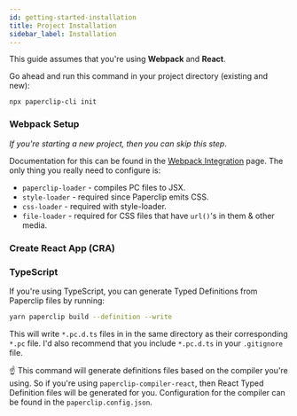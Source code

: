 ```yaml
---
id: getting-started-installation
title: Project Installation
sidebar_label: Installation
---
```


This guide assumes that you're using **Webpack** and **React**.

Go ahead and run this command in your project directory (existing and new):

```
npx paperclip-cli init
```

### Webpack Setup

*If you're starting a new project, then you can skip this step*.

Documentation for this can be found in the [Webpack Integration](getting-started-webpack) page. The only thing you really need to configure is:

- `paperclip-loader` - compiles PC files to JSX.
- `style-loader` - required since Paperclip emits CSS.
- `css-loader` - required with style-loader.
- `file-loader` - required for CSS files that have `url()`'s in them & other media. 


### Create React App (CRA)

### TypeScript

If you're using TypeScript, you can generate Typed Definitions from Paperclip files by running:

```bash
yarn paperclip build --definition --write
```

This will write `*.pc.d.ts` files in in the same directory as their corresponding `*.pc` file. I'd also recommend that you include `*.pc.d.ts` in your `.gitignore` file.

☝ This command will generate definitions files based on the compiler you're using. So if you're using `paperclip-compiler-react`, then React
Typed Definition files will be generated for you. Configuration for the compiler can be found in the `paperclip.config.json`. 

<!-- ### NextJS Setup

> ⚠️ WIP ⚠️ -->



